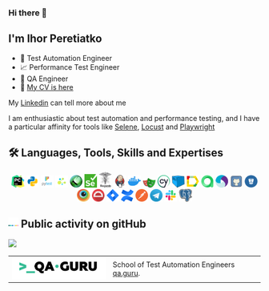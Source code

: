 ### Hi there 👋

## I'm Ihor Peretiatko

- 🤖 Test Automation Engineer
- 📈 Performance Test Engineer
- 🐞 QA Engineer
- 🔭 <a target="_blank" href="cv/cv_aqa_ihor_peretiatko.png">My CV is here</a>

My [Linkedin](https://www.linkedin.com/in/ihor-peretiatko/) can tell more about me

I am enthusiastic about test automation and performance testing, and I have a particular affinity for tools
like [Selene](https://github.com/yashaka/selene/), [Locust](https://locust.io/)
and [Playwright](https://playwright.dev/python/)


<!--Stack and tools-->

## 🛠 Languages, Tools, Skills and Expertises

<p  align="center">
  <code><img width="5%" title="Pycharm" src="img/pycharm.png"></code>
  <code><img width="5%" title="Python" src="img/python.png"></code>
  <code><img width="5%" title="Pytest" src="img/pytest.png"></code>
  <code><img width="5%" title="Selene" src="img/selene.png"></code>
  <code><img width="5%" title="Locust" src="img/locust.png"></code>
  <code><img width="5%" title="Selenium" src="img/selenium.png"></code>
  <code><img width="5%" title="Requests" src="img/requests.png"></code>
  <code><img width="5%" title="Jenkins" src="img/jenkins.png"></code>
  <code><img width="5%" title="Docker" src="img/docker.png"></code>
  <code><img width="5%" title="Playwright" src="img/playwright.png"></code>
  <code><img width="5%" title="Cypress" src="img/cypress.png"></code>
  <code><img width="5%" title="Selenoid" src="img/selenoid.png"></code>
  <code><img width="5%" title="Allure Report" src="img/allure_report.png"></code>
  <code><img width="5%" title="Allure TestOps" src="img/allure_testops.png"></code>
  <code><img width="5%" title="Appium" src="img/appium.png"></code>
  <code><img width="5%" title="GitHub" src="img/github.png"></code>
  <code><img width="5%" title="Bitbucket" src="img/bitbucket.png"></code>
  <code><img width="5%" title="Browserstack" src="img/browserstack.png"></code>
  <code><img width="5%" title="Protractor" src="img/protractor.png"></code>
  <code><img width="5%" title="Jira" src="img/jira.png"></code>
  <code><img width="5%" title="Confluence" src="img/confluence.png"></code>
  <code><img width="5%" title="Postman" src="img/postman.png"></code>
  <code><img width="5%" title="Telegram" src="img/tg.png"></code>
  <code><img width="5%" title="Slack" src="img/slack.png"></code>
  <code><img width="5%" title="PgAdmin" src="img/pgadmin.png"></code>
</p>


<!--Git Stats-->

## <img width="20" src="img/stats.webp">  Public activity on gitHub

![](http://github-profile-summary-cards.vercel.app/api/cards/repos-per-language?username=p-igor89&theme=transparent)

<table width="100%" border='0'>
   <tr> 
    <tr>
        <td width="40%" valign="bottom">
            <img src="img/qa-guru80.png">
        </td>
        <td valign="middle">
            School of Test Automation Engineers 
            <a target="_blank" href="https://qa.guru" rel="noopener noreferrer">qa.guru</a>.
        </td>
    </tr>
   </tr>
</table>

<!--
**p-igor89/p-igor89** is a ✨ _special_ ✨ repository because its `README.md` (this file) appears on your GitHub profile.

Here are some ideas to get you started:

- 🔭 I’m currently working on ...
- 🌱 I’m currently learning ...
- 👯 I’m looking to collaborate on ...
- 🤔 I’m looking for help with ...
- 💬 Ask me about ...
- 📫 How to reach me: ...
- 😄 Pronouns: ...
- ⚡ Fun fact: ...
-->